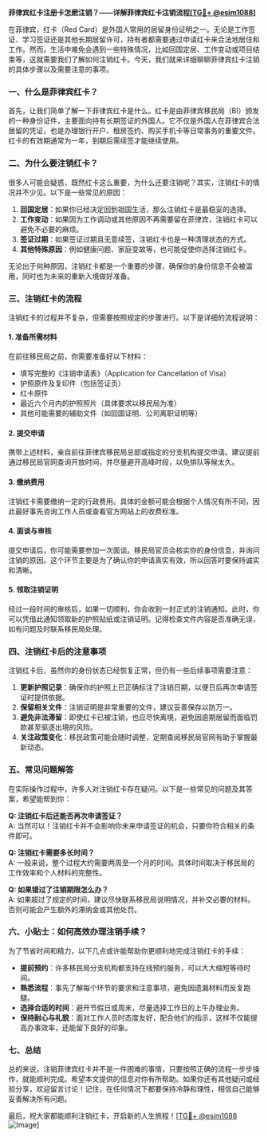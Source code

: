 **菲律宾红卡注册卡怎麽注销？——详解菲律宾红卡注销流程[[TG💪+ @esim1088](https://t.me/s/esim1088)]**

在菲律宾，红卡（Red Card）是外国人常用的居留身份证明之一。无论是工作签证、学习签证还是其他长期居留许可，持有者都需要通过申请红卡来合法地居住和工作。然而，生活中难免会遇到一些特殊情况，比如回国定居、工作变动或项目结束等，这就需要我们了解如何注销红卡。今天，我们就来详细聊聊菲律宾红卡注销的具体步骤以及需要注意的事项。

### 一、什么是菲律宾红卡？

首先，让我们简单了解一下菲律宾红卡是什么。红卡是由菲律宾移民局（BI）颁发的一种身份证件，主要面向持有长期签证的外国人。它不仅是外国人在菲律宾合法居留的凭证，也是办理银行开户、租房签约、购买手机卡等日常事务的重要文件。红卡的有效期通常为一年，到期后需续签才能继续使用。

### 二、为什么要注销红卡？

很多人可能会疑惑，既然红卡这么重要，为什么还要注销呢？其实，注销红卡的情况并不少见。以下是一些常见的原因：

1. **回国定居**：如果你已经决定回到祖国生活，那么注销红卡是最稳妥的选择。
2. **工作变动**：如果因为工作调动或其他原因不再需要留在菲律宾，注销红卡可以避免不必要的麻烦。
3. **签证过期**：如果签证过期且无意续签，注销红卡也是一种清理状态的方式。
4. **其他特殊原因**：例如健康问题、家庭变故等，也可能促使你选择注销红卡。

无论出于何种原因，注销红卡都是一个重要的步骤，确保你的身份信息不会被滥用，同时也为未来的重新入境做好准备。

### 三、注销红卡的流程

注销红卡的过程并不复杂，但需要按照规定的步骤进行。以下是详细的流程说明：

#### 1. 准备所需材料

在前往移民局之前，你需要准备好以下材料：
- 填写完整的《注销申请表》（Application for Cancellation of Visa）
- 护照原件及复印件（包括签证页）
- 红卡原件
- 最近六个月内的护照照片（具体要求以移民局为准）
- 其他可能需要的辅助文件（如回国证明、公司离职证明等）

#### 2. 提交申请

携带上述材料，亲自前往菲律宾移民局总部或指定的分支机构提交申请。建议提前通过移民局官网查询开放时间，并尽量避开高峰时段，以免排队等候太久。

#### 3. 缴纳费用

注销红卡需要缴纳一定的行政费用。具体的金额可能会根据个人情况有所不同，因此最好事先咨询工作人员或查看官方网站上的收费标准。

#### 4. 面谈与审核

提交申请后，你可能需要参加一次面谈。移民局官员会核实你的身份信息，并询问注销的原因。这个环节主要是为了确认你的申请真实有效，所以回答时要保持诚实和清晰。

#### 5. 领取注销证明

经过一段时间的审核后，如果一切顺利，你会收到一封正式的注销通知。此时，你可以凭借此通知领取新的护照贴纸或注销证明。记得检查文件内容是否准确无误，如有问题及时联系移民局处理。

### 四、注销红卡后的注意事项

注销红卡后，虽然你的身份状态已经恢复正常，但仍有一些后续事项需要注意：

1. **更新护照记录**：确保你的护照上已正确标注了注销日期，以便日后再次申请签证时提供依据。
2. **保留相关文件**：注销证明是非常重要的文件，建议妥善保存以防万一。
3. **避免非法滞留**：即使红卡已被注销，也应尽快离境，避免因逾期居留而面临罚款甚至驱逐出境的风险。
4. **关注政策变化**：移民政策可能会随时调整，定期查阅移民局官网有助于掌握最新动态。

### 五、常见问题解答

在实际操作过程中，许多人对注销红卡存在疑问。以下是一些常见的问题及其答案，希望能帮到你：

**Q: 注销红卡后还能否再次申请签证？**  
A: 当然可以！注销红卡并不会影响你未来申请签证的机会，只要你符合相关的条件即可。

**Q: 注销红卡需要多长时间？**  
A: 一般来说，整个过程大约需要两周至一个月的时间。具体时间取决于移民局的工作效率和个人材料的完整性。

**Q: 如果错过了注销期限怎么办？**  
A: 如果超过了规定的时间，建议尽快联系移民局说明情况，并补交必要的材料。否则可能会产生额外的滞纳金或其他处罚。

### 六、小贴士：如何高效办理注销手续？

为了节省时间和精力，以下几点或许能帮助你更顺利地完成注销红卡的手续：

- **提前预约**：许多移民局分支机构都支持在线预约服务，可以大大缩短等待时间。
- **熟悉流程**：事先了解每个环节的要求和注意事项，避免因遗漏材料而反复跑腿。
- **选择合适的时间**：避开节假日或周末，尽量选择工作日的上午办理业务。
- **保持耐心与礼貌**：面对工作人员时态度友好，配合他们的指示，这样不仅能提高办事效率，还能留下良好的印象。

### 七、总结

总的来说，注销菲律宾红卡并不是一件困难的事情，只要按照正确的流程一步步操作，就能顺利完成。希望本文提供的信息对你有所帮助。如果你还有其他疑问或经验分享，欢迎留言讨论！记住，在任何情况下都要保持冷静和理性，相信自己能够妥善解决所有问题。

最后，祝大家都能顺利注销红卡，开启新的人生旅程！[[TG💪+ @esim1088](https://t.me/s/esim1088) ![Image](https://i.postimg.cc/4NQfJmqS/Snipaste-2025-05-13-00-14-12.png)]